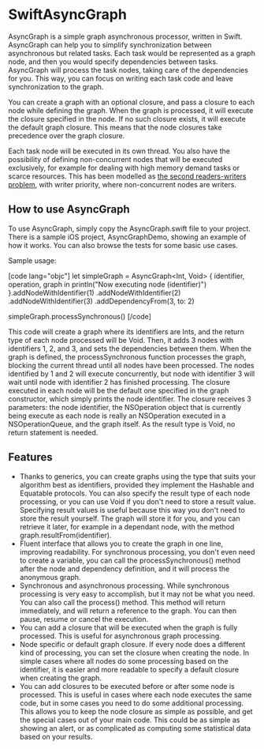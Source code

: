 SwiftAsyncGraph
===============

AsyncGraph is a simple graph asynchronous processor, written in Swift. AsyncGraph can help you to simplify synchronization between asynchronous but related tasks. Each task would be represented as a graph node, and then you would specify dependencies between tasks. AsyncGraph will process the task nodes, taking care of the dependencies for you. This way, you can focus on writing each task code and leave synchronization to the graph.

You can create a graph with an optional closure, and pass a closure to each node while defining the graph. When the graph is processed, it will execute the closure specified in the node. If no such closure exists, it will execute the default graph closure. This means that the node closures take precedence over the graph closure.

Each task node will be executed in its own thread. You also have the possibility of defining non-concurrent nodes that will be executed exclusively, for example for dealing with high memory demand tasks or scarce resources. This has been modelled as [the second readers-writers problem](https://en.wikipedia.org/wiki/Readers%E2%80%93writers_problem#The_second_readers-writers_problem), with writer priority, where non-concurrent nodes are writers.

How to use AsyncGraph
---------------------

To use AsyncGraph, simply copy the AsyncGraph.swift file to your project. There is a sample iOS project, AsyncGraphDemo, showing an example of how it works. You can also browse the tests for some basic use cases.

Sample usage:

[code lang="objc"]
let simpleGraph = AsyncGraph<Int, Void> {
	identifier, operation, graph in
	println("Now executing node \(identifier)")
}.addNodeWithIdentifier(1)
.addNodeWithIdentifier(2)
.addNodeWithIdentifier(3)
.addDependencyFrom(3, to: 2)

simpleGraph.processSynchronous()
[/code]

This code will create a graph where its identifiers are Ints, and the return type of each node processed will be Void. Then, it adds 3 nodes with identifiers 1, 2, and 3, and sets the dependencies between them. When the graph is defined, the processSynchronous function processes the graph, blocking the current thread until all nodes have been processed. The nodes identified by 1 and 2 will execute concurrently, but node with identifier 3 will wait until node with identifier 2 has finished processing. The closure executed in each node will be the default one specified in the graph constructor, which simply prints the node identifier. The closure receives 3 parameters: the node identifier, the NSOperation object that is currently being execute as each node is really an NSOperation executed in a NSOperationQueue, and the graph itself. As the result type is Void, no return statement is needed.

Features
--------

* Thanks to generics, you can create graphs using the type that suits your algorithm best as identifiers, provided they implement the Hashable and Equatable protocols. You can also specify the result type of each node processing, or you can use Void if you don't need to store a result value. Specifying result values is useful because this way you don't need to store the result yourself. The graph will store it for you, and you can retrieve it later, for example in a dependant node, with the method graph.resultFrom(identifier).
* Fluent interface that allows you to create the graph in one line, improving readability. For synchronous processing, you don't even need to create a variable, you can call the processSynchronous() method after the node and dependency definition, and it will process the anonymous graph.
* Synchronous and asynchronous processing. While synchronous processing is very easy to accomplish, but it may not be what you need. You can also call the process() method. This method will return immediately, and will return a reference to the graph. You can then pause, resume or cancel the execution.
* You can add a closure that will be executed when the graph is fully processed. This is useful for asynchronous graph processing.
* Node specific or default graph closure. If every node does a different kind of processing, you can set the closure when creating the node. In simple cases where all nodes do some processing based on the identifier, it is easier and more readable to specify a default closure when creating the graph.
* You can add closures to be executed before or after some node is processed. This is useful in cases where each node executes the same code, but in some cases you need to do some additional processing. This allows you to keep the node closure as simple as possible, and get the special cases out of your main code. This could be as simple as showing an alert, or as complicated as computing some statistical data based on your results.

